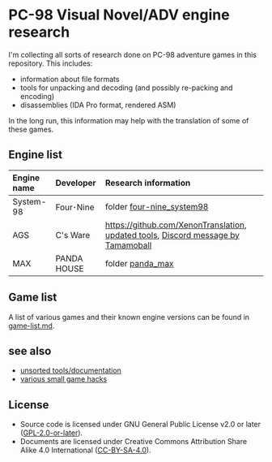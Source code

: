 # PC-98 Visual Novel/ADV engine research

I'm collecting all sorts of research done on PC-98 adventure games in this repository.
This includes:

- information about file formats
- tools for unpacking and decoding (and possibly re-packing and encoding)
- disassemblies (IDA Pro format, rendered ASM)

In the long run, this information may help with the translation of some of these games.

## Engine list

| Engine name | Developer | Research information |
|:------------|:----------|:-------|
| System-98   | Four･Nine | folder [four-nine\_system98](four-nine_system98) |
| AGS         | C's Ware  | <https://github.com/XenonTranslation>, [updated tools](https://cdn.discordapp.com/attachments/231949854463623168/1008244535383556136/cswaretools2.zip), [Discord message by Tamamoball](https://discord.com/channels/231947749862539264/231949854463623168/1008244535672975361) |
| MAX         | PANDA HOUSE | folder [panda\_max](panda_max) |

## Game list

A list of various games and their known engine versions can be found in [game-list.md](game-list.md).

## see also

- [unsorted tools/documentation](z_misc/README.md)
- [various small game hacks](z_hacks/README.md)

## License

- Source code is licensed under GNU General Public License v2.0 or later ([GPL-2.0-or-later](gpl-2.0.txt)).
- Documents are licensed under Creative Commons Attribution Share Alike 4.0 International ([CC-BY-SA-4.0](cc-by-sa-4.0.txt)).
